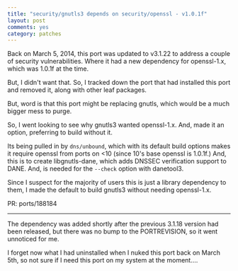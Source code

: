 ```yaml
---
title: "security/gnutls3 depends on security/openssl - v1.0.1f"
layout: post
comments: yes
category: patches
---
```


Back on March 5, 2014, this port was updated to v3.1.22 to address a couple of
security vulnerabilities.  Where it had a new dependency for openssl-1.x, which
was 1.0.1f at the time.

But, I didn't want that.  So, I tracked down the port that had installed this
port and removed it, along with other leaf packages.

But, word is that this port might be replacing gnutls, which would be a much
bigger mess to purge.

So, I went looking to see why gnutls3 wanted openssl-1.x.  And, made it an
option, preferring to build without it.

Its being pulled in by `dns/unbound`, which with its default build options
makes it require openssl from ports on <10 (since 10's base openssl is 1.0.1f.)
And, this is to create libgnutls-dane, which adds DNSSEC verification support
to DANE.  And, is needed for the `--check` option with danetool3.

Since I suspect for the majority of users this is just a library dependency to
them, I made the default to build gnutls3 without needing openssl-1.x.

PR: ports/188184

------

The dependency was added shortly after the previous 3.1.18 version had been
released, but there was no bump to the PORTREVISION, so it went unnoticed for
me.

I forget now what I had uninstalled when I nuked this port back on March 5th,
so not sure if I need this port on my system at the moment....
